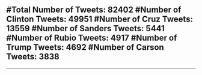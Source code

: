 #Total Number of Tweets: 82402 
#Number of Clinton Tweets: 49951
#Number of Cruz Tweets: 13559
#Number of Sanders Tweets: 5441
#Number of Rubio Tweets: 4917
#Number of Trump Tweets: 4692
#Number of Carson Tweets: 3838
---
---
